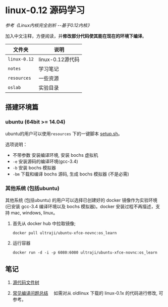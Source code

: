 # linux-0.12 源码学习

*参考《Linux内核完全剖析 --基于0.12内核》*

加入中文注释，方便阅读，并**修改部分代码使其能在现在的环境下编译**。

| 文件夹        | 说明                  |
| ------------ | -------------------- |
| `linux-0.12` | linux-0.12源代码      |
| `notes`      | 学习笔记              |
| `resources`  | 一些资源              |
| `oslab`      | 实验目录              |

## 搭建环境篇

### ubuntu (64bit >= 14.04)

ubuntu的用户可以使用`resources` 下的一键脚本 [setup.sh](resources\setup.sh)。

选项说明：

- 不带参数 安装编译环境, 安装 bochs 虚拟机
- `-e` 安装源码的编译环境(gcc-3.4)
- `-b` 安装 bochs 模拟器
- `-bm` 下载和编译 bochs 源码, 生成 bochs 模拟器 (不是必需)

### 其他系统 (包括ubuntu)

其他系统 (包括ubuntu) 的用户可以选择已创建好的 docker 镜像作为实验环境 (已安装 gcc-3.4 编译环境以及 bochs 模拟器)。docker 安装过程不再描述，支持 mac, windows, linux。

1. 首先从 docker hub 中拉取镜像;

    ```shell
    docker pull ultraji/ubuntu-xfce-novnc:os_learn 
    ```

2. 运行容器

    ```shell
    docker run -d -i -p 6080:6080 ultraji/ubuntu-xfce-novnc:os_learn 
    ```

## 笔记

1. [源代码文件树](notes/tree.md)

2. [常见编译问题总结](notes/make_problem.md) &emsp;如需对从 oldlinux 下载的 linux-0.1x 的代码进行修改, 可参考。